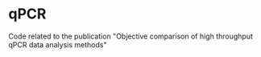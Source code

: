 # qPCR
Code related to the publication "Objective comparison of high throughput qPCR data analysis methods"
